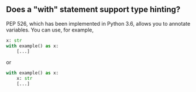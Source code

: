 ## Does a "with" statement support type hinting?

PEP 526, which has been implemented in Python 3.6, allows you to annotate variables. You can use, for example,

```python
x: str
with example() as x:
    [...]
```

or

```python
with example() as x:
    x: str
    [...]
```
